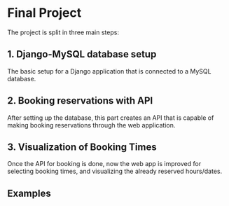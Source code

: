 # Final Project

The project is split in three main steps:

## 1. Django-MySQL database setup
The basic setup for a Django application that is connected to a MySQL database.

## 2. Booking reservations with API
After setting up the database, this part creates an API that is capable of making booking reservations through the web application. 

## 3. Visualization of Booking Times
Once the API for booking is done, now the web app is improved for selecting booking times, and visualizing the already reserved hours/dates.


## Examples